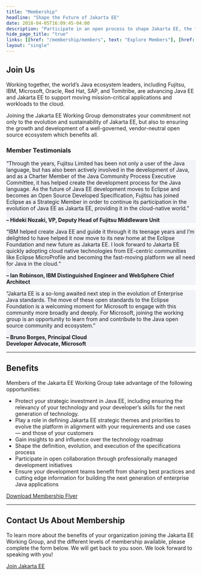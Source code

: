 ```yaml
---
title: "Membership"
headline: "Shape the Future of Jakarta EE"
date: 2018-04-05T16:09:45-04:00
description: "Participate in an open process to shape Jakarta EE, the future of Cloud Native Java."
hide_page_title: "true"
links: [[href: "/membership/members", text: "Explore Members"], [href: "#benefits", text: "Membership Benefits"], [href: "#contact", text: "Join Jakarta EE"]]
layout: "single"
---
```


<h2>Join Us</h2>

<p>Working together, the world’s Java ecosystem leaders, including Fujitsu, IBM, Microsoft, Oracle, Red Hat, SAP, and Tomitribe, are advancing Java EE and Jakarta EE to support moving mission-critical applications and workloads to the cloud.</p> 

<p>Joining the Jakarta EE Working Group demonstrates your commitment not only to the evolution and sustainability of Jakarta EE, but also to ensuring the growth and development of a well-governed, vendor-neutral open source ecosystem which benefits all.</p>

<h3>Member Testimonials</h3>

<div class="row">
  <div class="col-sm-8">
    <div style="background-color:#f1f3f7;" class="padding-20">
    <p>“Through the years, Fujitsu Limited has been not only a user of the Java language, but has also been actively involved in the development of Java, and as a Charter Member of the Java Community Process Executive Committee, it has helped create the development process for the Java language. As the future of Java EE development moves to Eclipse and becomes an Open Source Developed Specification, Fujitsu has joined Eclipse as a Strategic Member in order to continue its participation in the evolution of Java EE as Jakarta EE, providing it in the cloud-native world.”</p>
    <p class="text-right"><strong>– Hideki Nozaki, VP, Deputy Head of Fujitsu Middleware Unit</strong></p>
    </div>
  </div>
  <div class="col-sm-8">
  <div style="background-color:#f1f3f7;" class="padding-20">
  <p>“IBM helped create Java EE and guide it through it its teenage years and I’m delighted to have helped it now move to its new home at the Eclipse Foundation and new future as Jakarta EE. I look forward to Jakarta EE quickly adopting cloud native technologies from EE-centric communities like Eclipse MicroProfile and becoming the fast-moving platform we all need for Java in the cloud.“</p>
<p class="text-right"><strong>– Ian Robinson, IBM Distinguished Engineer and WebSphere Chief Architect</strong></p>
  
  </div>
  </div>
  <div class="col-sm-8">
  <div style="background-color:#f1f3f7;" class="padding-20">
  <p>“Jakarta EE is a so-long awaited next step in the evolution of Enterprise Java standards. The move of these open standards to the Eclipse Foundation is a welcoming moment for Microsoft to engage with this community more broadly and deeply. For Microsoft, joining the working group is an opportunity to learn from and contribute to the Java open source community and ecosystem.”</p>
<p class="text-right"><strong>– Bruno Borges, Principal Cloud <br>Developer Advocate, Microsoft</strong></p>
  </div>
  </div>
</div>
<hr>
  <h2 id="benefits">Benefits</h2>

<p>Members of the Jakarta EE Working Group take advantage of the following opportunities:</p>
<ul>
  <li>Protect your strategic investment in Java EE, including ensuring the relevancy of your technology and your developer’s skills for the next generation of technology.</li>
  <li>Play a role in defining Jakarta EE strategic themes and priorities to evolve the platform in alignment with your requirements and use cases — and those of your customers</li>
  <li>Gain insights to and influence over the technology roadmap</li>
  <li>Shape the definition, evolution, and execution of the specifications process</li>
  <li>Participate in open collaboration through professionally managed development initiatives</li>
  <li>Ensure your development teams benefit from sharing best practices and cutting edge information for building the next generation of enterprise Java applications</li>
</ul>

<p class="margin-top-20"><a class="btn btn-lg btn-secondary" href="/documents/membership/jakarta-ee-membership-flyer.pdf">Download Membership Flyer</a></p>

<hr>
  <h2 id="contact">Contact Us About Membership</h2>

To learn more about the benefits of your organization joining the Jakarta EE Working Group, and the different levels of membership available, please complete the form below. We will get back to you soon. We look forward to speaking with you!

<p class="margin-top-20"><a class="btn btn-lg btn-primary" href="https://accounts.eclipse.org/contact/membership/working-group/jakarta">Join Jakarta EE</a></p>




